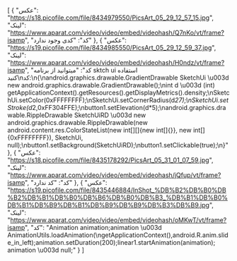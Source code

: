 [
  {
    "عکس": "https://s18.picofile.com/file/8434979550/PicsArt_05_29_12_57_15.jpg",
    "لینک": "https://www.aparat.com/video/video/embed/videohash/Q7nKo/vt/frame?isamp",
    "کد": "کدی وجود ندارد"
  },
  {
    "عکس": "https://s19.picofile.com/file/8434985550/PicsArt_05_29_12_59_37.jpg",
    "لینک": "https://www.aparat.com/video/video/embed/videohash/H0ndz/vt/frame?isamp",
    "کد": "میتوانید از برنامه sktch ui استفاده کنید\nکد:\n{\nandroid.graphics.drawable.GradientDrawable SketchUi \u003d new android.graphics.drawable.GradientDrawable();\nint d \u003d (int) getApplicationContext().getResources().getDisplayMetrics().density;\nSketchUi.setColor(0xFFFFFFFF);\nSketchUi.setCornerRadius(d*27);\nSketchUi.setStroke(d*2,0xFF304FFE);\nbutton1.setElevation(d*5);\nandroid.graphics.drawable.RippleDrawable SketchUiRD \u003d new android.graphics.drawable.RippleDrawable(new android.content.res.ColorStateList(new int[][]{new int[]{}}, new int[]{0xFFFFFFFF}), SketchUi, null);\nbutton1.setBackground(SketchUiRD);\nbutton1.setClickable(true);\n}"
  },
  {
    "عکس": "https://s18.picofile.com/file/8435178292/PicsArt_05_31_01_07_59.jpg",
    "لینک": "https://www.aparat.com/video/video/embed/videohash/jQfup/vt/frame?isamp",
    "کد": "کد ندارد"
  },
  {
    "عکس": "https://s19.picofile.com/file/8435446884/InShot_%DB%B2%DB%B0%DB%B2%DB%B1%DB%B0%DB%B6%DB%B0%DB%B3_%DB%B1%DB%B0%DB%B1%DB%B9%DB%B1%DB%B9%DB%B9%DB%B3%DB%B9.jpg",
    "لینک": "https://www.aparat.com/video/video/embed/videohash/oMKwT/vt/frame?isamp",
    "کد": "Animation animation;animation \u003d AnimationUtils.loadAnimation(\ngetApplicationContext(),android.R.anim.slide_in_left);animation.setDuration(200);linear1.startAnimation(animation); animation \u003d null;"
  }
]

